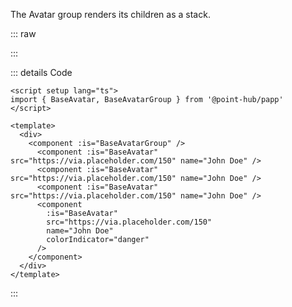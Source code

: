 The Avatar group renders its children as a stack.

::: raw

<ClientOnly>
  <AvatarGroup />
</ClientOnly>

:::

::: details Code

```vue:line-numbers {7,17}
<script setup lang="ts">
import { BaseAvatar, BaseAvatarGroup } from '@point-hub/papp'
</script>

<template>
  <div>
    <component :is="BaseAvatarGroup" />
      <component :is="BaseAvatar" src="https://via.placeholder.com/150" name="John Doe" />
      <component :is="BaseAvatar" src="https://via.placeholder.com/150" name="John Doe" />
      <component :is="BaseAvatar" src="https://via.placeholder.com/150" name="John Doe" />
      <component
        :is="BaseAvatar"
        src="https://via.placeholder.com/150"
        name="John Doe"
        colorIndicator="danger"
      />
    </component>
  </div>
</template>
```

:::
